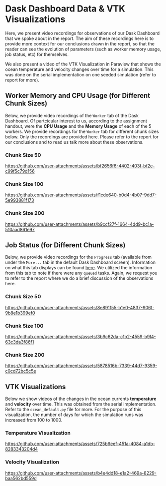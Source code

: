 # Dask Dashboard Data & VTK Visualizations
Here, we present video recordings for observations of our Dask Dashboard that we spoke about in the report. The aim of these recordings here is to provide more context for our conclusions drawn 
in the report, so that the reader can see the evolution of parameters (such as worker memory usage, job status, etc) for themselves.

We also present a video of the VTK Visualization in Paraview that shows the ocean temperature and velocity changes over time for a simulation. This was done on the serial implementation on one seeded simulation (refer to report for more).

## Worker Memory and CPU Usage (for Different Chunk Sizes)
Below, we provide video recordings of the `Worker` tab of the Dask Dashboard. Of partcicular interest to us, according to the assignment handout, were the **CPU Usage** and the **Memory Usage**
of each of the 5 workers. We provide recordings for the `Worker` tab for different chunk sizes below. Only the recordings are provided here. Please refer to the report for our conclusions and to read us
talk more about these observations. 

### Chunk Size 50

https://github.com/user-attachments/assets/bf2656f6-4402-403f-bf2e-c99f5c79d156

### Chunk Size 100

https://github.com/user-attachments/assets/f1cde640-b0d4-4b07-9dd7-5e993881f173

### Chunk Size 200

https://github.com/user-attachments/assets/b9ccf27f-1664-4dd9-bc1a-510aad861e97

## Job Status (for Different Chunk Sizes)
Below, we provide video recordings for the `Progress` tab (available from under the `More...` tab in the default Dask Dashboard screen). Information on what this tab displays can be found [here](https://docs.dask.org/en/latest/dashboard.html#progress).
We utilized the information from this tab to note if there were any `queued` tasks. Again, we request you to refer to the report where we do a brief discussion of the observations here.

### Chunk Size 50



https://github.com/user-attachments/assets/8e891f55-b1e0-4837-906f-9b8e1b399ef0



### Chunk Size 100



https://github.com/user-attachments/assets/3b9c62da-c1b2-4559-b9f4-63c3da3f86f1



### Chunk Size 200


https://github.com/user-attachments/assets/5878516b-7339-44d7-9359-c0cd72bc5c5e



## VTK Visualizations
Below we show videos of the changes in the ocean currents **temperature** and **velocity** over time. This was obtained from the serial implementation. Refer to the `ocean_default.py` file for more. For the purpose of this visualization, the number of days for which the simulation runs was increased from 100 to 1000.

### Temperature Visualization



https://github.com/user-attachments/assets/725b6eef-451a-4084-a1db-8283343204d4



### Velocity Visualization



https://github.com/user-attachments/assets/b4e4dd18-e1a2-469a-8229-baa562bd559d


